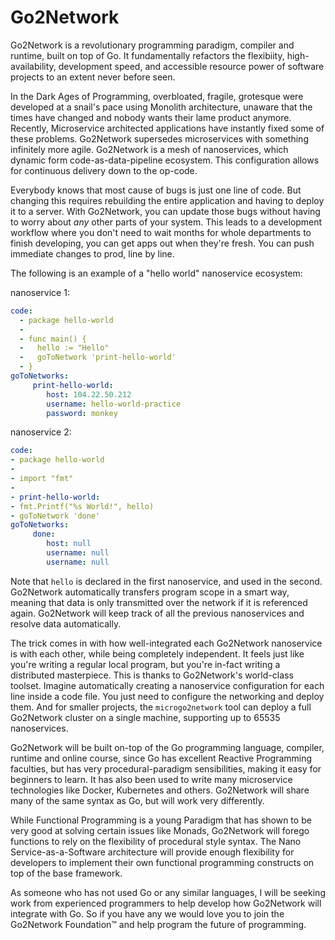 # Go2Network
Go2Network is a revolutionary programming paradigm, compiler and runtime, built on top of Go. It fundamentally refactors the flexibiity, high-availability, development speed, and accessible resource power of software projects to an extent never before seen.

In the Dark Ages of Programming, overbloated, fragile, grotesque were developed at a snail's pace using Monolith architecture, unaware that the times have changed and nobody wants their lame product anymore. Recently, Microservice architected applications have instantly fixed some of these problems. Go2Network supersedes microservices with something infinitely more agile. Go2Network is a mesh of nanoservices, which  dynamic form code-as-data-pipeline ecosystem. This configuration allows for continuous delivery down to the op-code.

Everybody knows that most cause of bugs is just one line of code. But changing this requires rebuilding the entire application and having to deploy it to a server. With Go2Network, you can update those bugs without having to worry about _any_ other parts of your system. This leads to a development workflow where you don't need to wait months for whole departments to finish developing, you can get apps out when they're fresh. You can push immediate changes to prod, line by line.

The following is an example of a "hello world" nanoservice ecosystem:

nanoservice 1:
```yaml
code:
  - package hello-world
  -
  - func main() {
  -   hello := "Hello"
  -   goToNetwork 'print-hello-world'
  - }
goToNetworks:
     print-hello-world:
        host: 104.22.50.212
        username: hello-world-practice
		password: monkey
```
 
nanoservice  2:
```yaml
code:
- package hello-world
-
- import "fmt"
-
- print-hello-world:
- fmt.Printf("%s World!", hello)
- goToNetwork 'done'
goToNetworks:
     done:
        host: null
        username: null
        username: null
```

Note that `hello` is declared in the first nanoservice, and used in the second. Go2Network automatically transfers program scope in a smart way, meaning that data is only transmitted over the network if it is referenced again. Go2Network will keep track of all the previous nanoservices and resolve data automatically.

The trick comes in with how well-integrated each Go2Network nanoservice is with each other, while being completely independent. It feels just like you're writing a regular local program, but you're in-fact writing a distributed masterpiece. This is thanks to Go2Network's world-class toolset. Imagine automatically creating a nanoservice configuration for each line inside a code file. You just need to configure the networking and deploy them. And for smaller projects, the `microgo2network` tool can deploy a full Go2Network cluster on a single machine, supporting up to 65535 nanoservices.

Go2Network will be built on-top of the Go programming language, compiler, runtime and online course, since Go has excellent Reactive Programming faculties, but has very procedural-paradigm sensibilities, making it easy for beginners to learn. It has also been used to write many microservice technologies like Docker, Kubernetes and others. Go2Network will share many of the same syntax as Go, but will work very differently.

While Functional Programming is a young Paradigm that has shown to be very good at solving certain issues like Monads, Go2Network will forego functions to rely on the flexibility of procedural style syntax. The Nano Service-as-a-Software architecture will provide enough flexibility for developers to implement their own functional programming constructs on top of the base framework.

As someone who has not used Go or any similar languages, I will be seeking work from experienced programmers to help develop how Go2Network will integrate with Go. So if you have any we would love you to join the Go2Network Foundation™ and help program the future of programming.
